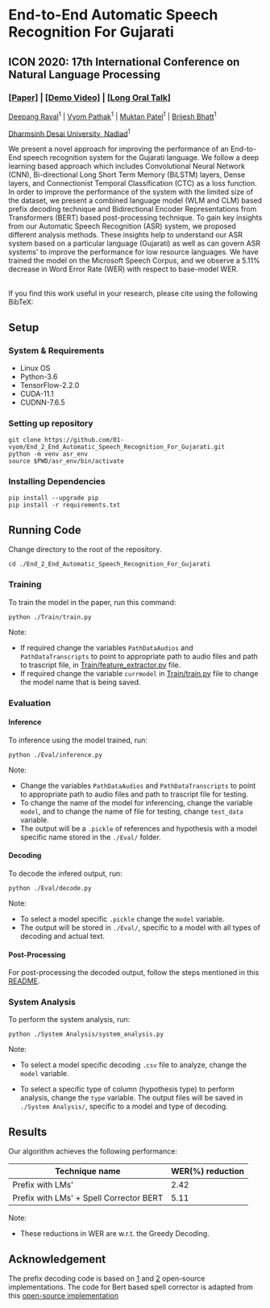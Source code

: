 # End-to-End Automatic Speech Recognition For Gujarati
## ICON 2020: 17th International Conference on Natural Language Processing

### [[Paper]](https://mypaperpage.pdf) |  [[Demo Video]](https://youtu.be/9YiZZ_8guq8) | [[Long Oral Talk]](https://youtu.be/RO4BBpe61h8)

[Deepang Raval](https://www.linkedin.com/in/deepang-raval-8528b816b/)<sup>1</sup> | [Vyom Pathak](https://www.linkedin.com/in/01-vyom/)<sup>1</sup> | [Muktan Patel](https://www.linkedin.com/in/muktan-patel/)<sup>1</sup> | [Brijesh Bhatt](https://scholar.google.com/citations?user=aEkOFcUAAAAJ)<sup>1</sup>

[Dharmsinh Desai University, Nadiad](https://ddu.ac.in)<sup>1</sup>

We present a novel approach for improving the performance of an End-to-End speech recognition system for the Gujarati language. We follow a deep learning based approach which includes Convolutional Neural Network (CNN), Bi-directional Long Short Term Memory (BiLSTM) layers, Dense layers, and Connectionist Temporal Classification (CTC) as a loss function. In order to improve the performance of the system with the limited size of the dataset, we present a combined language model (WLM and CLM) based prefix decoding technique and Bidirectional Encoder Representations from Transformers (BERT) based post-processing technique. To gain key insights from our Automatic Speech Recognition (ASR) system, we proposed different analysis methods. These insights help to understand our ASR system based on a particular language (Gujarati) as well as can govern ASR systems' to improve the performance for low resource languages. We have trained the model on the Microsoft Speech Corpus, and we observe a 5.11% decrease in Word Error Rate (WER) with respect to base-model WER.

<br/>
If you find this work useful in your research, please cite using the following BibTeX:
<!-- BIB Here -->

## Setup

### System & Requirements

- Linux OS
- Python-3.6
- TensorFlow-2.2.0
- CUDA-11.1
- CUDNN-7.6.5

### Setting up repository

  ```shell
  git clone https://github.com/01-vyom/End_2_End_Automatic_Speech_Recognition_For_Gujarati.git
  python -m venv asr_env
  source $PWD/asr_env/bin/activate
  ```

### Installing Dependencies

  ```shell
  pip install --upgrade pip
  pip install -r requirements.txt
  ```

## Running Code

Change directory to the root of the repository.

```shell
cd ./End_2_End_Automatic_Speech_Recognition_For_Gujarati
```

### Training

To train the model in the paper, run this command:

```shell
python ./Train/train.py
```

Note:

- If required change the variables `PathDataAudios` and `PathDataTranscripts` to point to appropriate path to audio files and path to trascript file, in [Train/feature_extractor.py](https://github.com/01-vyom/End_2_End_Automatic_Speech_Recognition_For_Gujarati/blob/main/Train/feature_extractor.py) file. 
- If required change the variable `currmodel` in [Train/train.py](https://github.com/01-vyom/End_2_End_Automatic_Speech_Recognition_For_Gujarati/blob/main/Train/train.py) file to change the model name that is being saved.



### Evaluation

#### Inference

To inference using the model trained, run:

```shell
python ./Eval/inference.py
```

Note:

- Change the variables `PathDataAudios` and `PathDataTranscripts` to point to appropriate path to audio files and path to trascript file for testing.
- To change the name of the model for inferencing, change the variable `model`, and to change the name of file for testing, change `test_data` variable. 
- The output will be a `.pickle` of  references and hypothesis with a model specific name stored in the `./Eval/` folder.


#### Decoding

To decode the infered output, run:

```shell
python ./Eval/decode.py
```

Note:

- To select a model specific `.pickle` change the `model` variable.
- The output will be stored in `./Eval/`, specific to a model with all types of decoding and actual text.

#### Post-Processing

For post-processing the decoded output, follow the steps mentioned in this [README](https://github.com/01-vyom/End_2_End_Automatic_Speech_Recognition_For_Gujarati/blob/main/Spell%20Corrector%20BERT/README.md).
### System Analysis

To perform the system analysis, run:

```shell
python ./System Analysis/system_analysis.py
```

Note:

- To select a model specific decoding `.csv` file to analyze, change the `model` variable.

- To select a specific type of column (hypothesis type) to perform analysis, change the `type` variable. The output files will be saved in `./System Analysis/`, specific to a model and type of decoding.


## Results

Our algorithm achieves the following performance:

| Technique name                          | WER(%) reduction |
| --------------------------------------- | ---------------- |
| Prefix with LMs'                        | 2.42             |
| Prefix with LMs' + Spell Corrector BERT | 5.11             |

Note:

- These reductions in WER are w.r.t. the Greedy Decoding.

## Acknowledgement

The prefix decoding code is based on [1](https://github.com/corticph/prefix-beam-search) and [2](https://github.com/githubharald/CTCDecoder) open-source implementations. The code for Bert based spell corrector is adapted from this [open-source implementation](https://github.com/huseinzol05/NLP-Models-Tensorflow)
